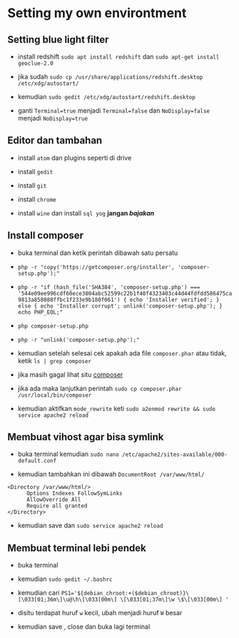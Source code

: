 # Setting my own environtment

## Setting blue light filter

- install redshift `sudo apt install redshift` dan `sudo apt-get install geoclue-2.0` 

- jika sudah `sudo cp /usr/share/applications/redshift.desktop /etc/xdg/autostart/`

- kemudian `sudo gedit /etc/xdg/autostart/redshift.desktop`

- ganti `Terminal=true` menjadi `Terminal=false` dan `NoDisplay=false` menjadi `NoDisplay=true`

## Editor dan tambahan

- install `atom` dan plugins seperti di drive

- install `gedit`

- install `git`

- install `chrome`

- install `wine` dan install `sql yog` **jangan _bajakan_**

## Install composer

- buka terminal dan ketik perintah dibawah satu persatu

- `php -r "copy('https://getcomposer.org/installer', 'composer-setup.php');"`

- `php -r "if (hash_file('SHA384', 'composer-setup.php') === '544e09ee996cdf60ece3804abc52599c22b1f40f4323403c44d44fdfdd586475ca9813a858088ffbc1f233e9b180f061') { echo 'Installer verified'; } else { echo 'Installer corrupt'; unlink('composer-setup.php'); } echo PHP_EOL;"`

- `php composer-setup.php`

- `php -r "unlink('composer-setup.php');"`

- kemudian setelah selesai cek apakah ada file `composer.phar` atau tidak, ketik `ls | grep composer`

- jika masih gagal lihat situ [composer](https://getcomposer.org/download/)

- jika ada maka lanjutkan perintah `sudo cp composer.phar /usr/local/bin/composer`

- kemudian aktifkan `mode_rewrite` keti `sudo a2enmod rewrite && sudo service apache2 reload`

## Membuat vihost agar bisa symlink

- buka terminal kemudian `sudo nano /etc/apache2/sites-available/000-default.conf`

- kemudian tambahkan ini dibawah `DocumentRoot /var/www/html/`

```
<Directory /var/www/html/>
      Options Indexes FollowSymLinks
      AllowOverride All
      Require all granted
</Directory>
```
- kemudian save dan `sudo service apache2 reload`

## Membuat terminal lebi pendek

- buka terminal

- kemudian `sudo gedit ~/.bashrc`

- kemudian cari `PS1='${debian_chroot:+($debian_chroot)}\[\033[01;36m\]\u@\h\[\033[00m\] \[\033[01;37m\]\w \$\[\033[00m\] '`

- disitu terdapat huruf `w` kecil, ubah menjadi huruf `W` besar

- kemudian save , close dan buka lagi terminal
